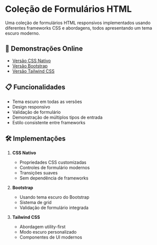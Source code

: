 # Coleção de Formulários HTML

Uma coleção de formulários HTML responsivos implementados usando diferentes frameworks CSS e abordagens, todos apresentando um tema escuro moderno.

## 🚀 Demonstrações Online

- [Versão CSS Nativo](https://edderderyck.github.io/at-form.html/formulario_css.html)
- [Versão Bootstrap](https://edderderyck.github.io/at-form.html/formulario_bootstrap.html)
- [Versão Tailwind CSS](https://edderderyck.github.io/at-form.html/formulario_tailwind.html)

## 📋 Funcionalidades

- Tema escuro em todas as versões
- Design responsivo
- Validação de formulário
- Demonstração de múltiplos tipos de entrada
- Estilo consistente entre frameworks

## 🛠️ Implementações

1. **CSS Nativo**
   - Propriedades CSS customizadas
   - Controles de formulário modernos
   - Transições suaves
   - Sem dependência de frameworks

2. **Bootstrap**
   - Usando tema escuro do Bootstrap
   - Sistema de grid
   - Validação de formulário integrada

3. **Tailwind CSS**
   - Abordagem utility-first
   - Modo escuro personalizado
   - Componentes de UI modernos
